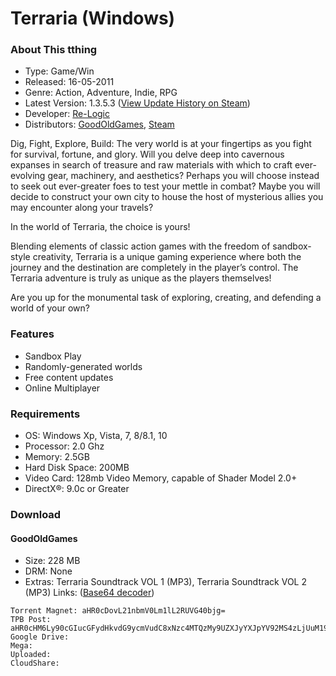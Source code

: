 # Terraria (Windows)

### About This tthing
* Type: Game/Win
* Released: 16-05-2011
* Genre: Action, Adventure, Indie, RPG
* Latest Version: 1.3.5.3 ([View Update History on Steam](https://store.steampowered.com/news/?appids=105600&snr=1_5_9__408))
* Developer: [Re-Logic](https://re-logic.com)
* Distributors: [GoodOldGames](https://www.gog.com/game/terraria), [Steam](https://store.steampowered.com/app/105600/Terraria/)

Dig, Fight, Explore, Build: The very world is at your fingertips as you fight for survival, fortune, and glory. Will you delve deep into cavernous expanses in search of treasure and raw materials with which to craft ever-evolving gear, machinery, and aesthetics? Perhaps you will choose instead to seek out ever-greater foes to test your mettle in combat? Maybe you will decide to construct your own city to house the host of mysterious allies you may encounter along your travels?

In the world of Terraria, the choice is yours!

Blending elements of classic action games with the freedom of sandbox-style creativity, Terraria is a unique gaming experience where both the journey and the destination are completely in the player’s control. The Terraria adventure is truly as unique as the players themselves! 

Are you up for the monumental task of exploring, creating, and defending a world of your own?

### Features
* Sandbox Play
* Randomly-generated worlds
* Free content updates
* Online Multiplayer

### Requirements
* OS: Windows Xp, Vista, 7, 8/8.1, 10 
* Processor: 2.0 Ghz 
* Memory: 2.5GB
* Hard Disk Space: 200MB  
* Video Card: 128mb Video Memory, capable of Shader Model 2.0+
* DirectX®: 9.0c or Greater 

### Download
#### GoodOldGames
* Size: 228 MB
* DRM: None
* Extras: Terraria Soundtrack VOL 1 (MP3), Terraria Soundtrack VOL 2 (MP3)
Links: ([Base64 decoder](https://www.base64encode.org))

```
Torrent Magnet: aHR0cDovL21nbmV0Lm1lL2RUVG40bjg=
TPB Post: aHR0cHM6Ly90cGIucGFydHkvdG9ycmVudC8xNzc4MTQzMy9UZXJyYXJpYV92MS4zLjUuM19bR09HXQ==
Google Drive: 
Mega:
Uploaded:
CloudShare:
```
